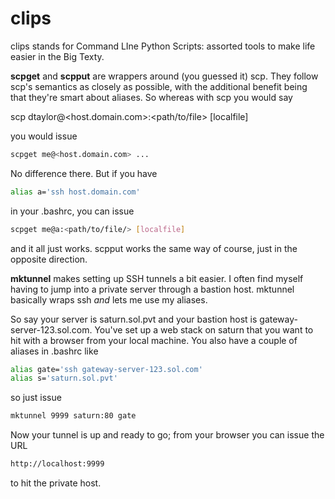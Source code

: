 clips
=====

clips stands for Command LIne Python Scripts: assorted tools to make life easier in the Big Texty.


<b>scpget</b> and <b>scpput</b> are wrappers around (you guessed it) scp. They follow scp's semantics as closely as possible, with the
additional benefit being that they're smart about aliases. So whereas with scp you would say

scp dtaylor@<host.domain.com>:<path/to/file> [localfile]

you would issue

```bash
scpget me@<host.domain.com> ...
```

No difference there. But if you have 

```bash
alias a='ssh host.domain.com'
```

in your .bashrc, you can issue

```bash
scpget me@a:<path/to/file/> [localfile]
```


and it all just works. scpput works the same way of course, just in the opposite direction.


<b>mktunnel</b> makes setting up SSH tunnels a bit easier. I often find myself having to jump into a private server through a bastion host.
mktunnel basically wraps ssh *and* lets me use my aliases.


So say your server is saturn.sol.pvt and your bastion host is gateway-server-123.sol.com. You've set up a web stack on saturn
that you want to hit with a browser from your local machine. You also have a couple of aliases in .bashrc like

```bash
alias gate='ssh gateway-server-123.sol.com'
alias s='saturn.sol.pvt'
```

so just issue

```bash
mktunnel 9999 saturn:80 gate
```

Now your tunnel is up and ready to go; from your browser you can issue the URL

```bash
http://localhost:9999
```

to hit the private host.







